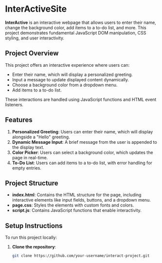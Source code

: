 # InterActiveSite

**InterActive** is an interactive webpage that allows users to enter their name, change the background color, add items to a to-do list, and more. This project demonstrates fundamental JavaScript DOM manipulation, CSS styling, and user interactivity.

## Project Overview

This project offers an interactive experience where users can:
- Enter their name, which will display a personalized greeting.
- Input a message to update displayed content dynamically.
- Choose a background color from a dropdown menu.
- Add items to a to-do list.

These interactions are handled using JavaScript functions and HTML event listeners.

## Features

1. **Personalized Greeting**: Users can enter their name, which will display alongside a "Hello" greeting.
2. **Dynamic Message Input**: A brief message from the user is appended to the display text.
3. **Color Picker**: Users can select a background color, which updates the page in real-time.
4. **To-Do List**: Users can add items to a to-do list, with error handling for empty entries.

## Project Structure

- **index.html**: Contains the HTML structure for the page, including interactive elements like input fields, buttons, and a dropdown menu.
- **page.css**: Styles the elements with custom fonts and colors.
- **script.js**: Contains JavaScript functions that enable interactivity.

## Setup Instructions

To run this project locally:

1. **Clone the repository**:
   ```bash
   git clone https://github.com/your-username/interact-project.git
